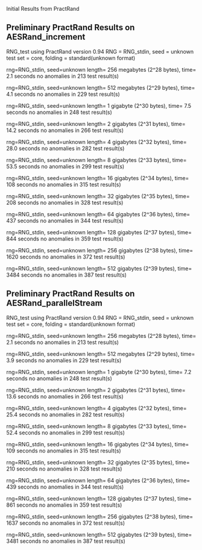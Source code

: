 Initial Results from PractRand



Preliminary PractRand Results on AESRand_increment
------------

RNG_test using PractRand version 0.94
RNG = RNG_stdin, seed = unknown
test set = core, folding = standard(unknown format)

rng=RNG_stdin, seed=unknown
length= 256 megabytes (2^28 bytes), time= 2.1 seconds
  no anomalies in 213 test result(s)

rng=RNG_stdin, seed=unknown
length= 512 megabytes (2^29 bytes), time= 4.1 seconds
  no anomalies in 229 test result(s)

rng=RNG_stdin, seed=unknown
length= 1 gigabyte (2^30 bytes), time= 7.5 seconds
  no anomalies in 248 test result(s)

rng=RNG_stdin, seed=unknown
length= 2 gigabytes (2^31 bytes), time= 14.2 seconds
  no anomalies in 266 test result(s)

rng=RNG_stdin, seed=unknown
length= 4 gigabytes (2^32 bytes), time= 28.0 seconds
  no anomalies in 282 test result(s)

rng=RNG_stdin, seed=unknown
length= 8 gigabytes (2^33 bytes), time= 53.5 seconds
  no anomalies in 299 test result(s)

rng=RNG_stdin, seed=unknown
length= 16 gigabytes (2^34 bytes), time= 108 seconds
  no anomalies in 315 test result(s)

rng=RNG_stdin, seed=unknown
length= 32 gigabytes (2^35 bytes), time= 208 seconds
  no anomalies in 328 test result(s)

rng=RNG_stdin, seed=unknown
length= 64 gigabytes (2^36 bytes), time= 437 seconds
  no anomalies in 344 test result(s)

rng=RNG_stdin, seed=unknown
length= 128 gigabytes (2^37 bytes), time= 844 seconds
  no anomalies in 359 test result(s)

rng=RNG_stdin, seed=unknown
length= 256 gigabytes (2^38 bytes), time= 1620 seconds
  no anomalies in 372 test result(s)

rng=RNG_stdin, seed=unknown
length= 512 gigabytes (2^39 bytes), time= 3484 seconds
  no anomalies in 387 test result(s)

 
Preliminary PractRand Results on AESRand_parallelStream
----------------

 RNG_test using PractRand version 0.94
RNG = RNG_stdin, seed = unknown
test set = core, folding = standard(unknown format)

rng=RNG_stdin, seed=unknown
length= 256 megabytes (2^28 bytes), time= 2.1 seconds
  no anomalies in 213 test result(s)

rng=RNG_stdin, seed=unknown
length= 512 megabytes (2^29 bytes), time= 3.9 seconds
  no anomalies in 229 test result(s)

rng=RNG_stdin, seed=unknown
length= 1 gigabyte (2^30 bytes), time= 7.2 seconds
  no anomalies in 248 test result(s)

rng=RNG_stdin, seed=unknown
length= 2 gigabytes (2^31 bytes), time= 13.6 seconds
  no anomalies in 266 test result(s)

rng=RNG_stdin, seed=unknown
length= 4 gigabytes (2^32 bytes), time= 25.4 seconds
  no anomalies in 282 test result(s)

rng=RNG_stdin, seed=unknown
length= 8 gigabytes (2^33 bytes), time= 52.4 seconds
  no anomalies in 299 test result(s)

rng=RNG_stdin, seed=unknown
length= 16 gigabytes (2^34 bytes), time= 109 seconds
  no anomalies in 315 test result(s)

rng=RNG_stdin, seed=unknown
length= 32 gigabytes (2^35 bytes), time= 210 seconds
  no anomalies in 328 test result(s)

rng=RNG_stdin, seed=unknown
length= 64 gigabytes (2^36 bytes), time= 439 seconds
  no anomalies in 344 test result(s)

rng=RNG_stdin, seed=unknown
length= 128 gigabytes (2^37 bytes), time= 861 seconds
  no anomalies in 359 test result(s)

rng=RNG_stdin, seed=unknown
length= 256 gigabytes (2^38 bytes), time= 1637 seconds
  no anomalies in 372 test result(s)

rng=RNG_stdin, seed=unknown
length= 512 gigabytes (2^39 bytes), time= 3481 seconds
  no anomalies in 387 test result(s)
